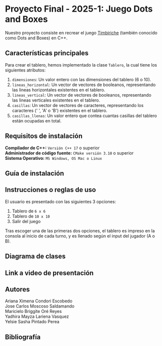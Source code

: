 # Proyecto Final - 2025-1: Juego Dots and Boxes

Nuestro proyecto consiste en recrear el juego [Timbiriche](https://es.wikipedia.org/wiki/Timbiriche_(juego)) (también conocido como Dots and Boxes) en C++.

## Características principales

Para crear el tablero, hemos implementado la clase `Tablero`, la cual tiene los siguientes atributos:  
1. `dimensiones`: Un valor entero con las dimensiones del tablero (6 o 10).  
2. `lineas_horizontal`: Un vector de vectores de booleanos, representando las lineas horizontales existentes en el tablero.  
3. `lineas_vertical`: Un vector de vectores de booleanos, representando las lineas verticales existentes en el tablero.
4. `casillas`: Un vector de vectores de caracteres, representando los caracteres (' ', 'A' o 'B') existentes en el tablero.
5. `casillas_llenas`: Un valor entero que contea cuantas casillas del tablero están ocupadas en total.  

## Requisitos de instalación

**Compilador de C++:** `Versión C++ 17` o superior  
**Administrador de código fuente:** `CMake versión 3.10` o superior  
**Sistema Operativo:** `MS Windows, OS Mac o Linux`

## Guía de instalación

## Instrucciones o reglas de uso

El usuario es presentado con las siguientes 3 opciones:
1. Tablero de `6 x 6`
2. Tablero de `10 x 10`
3. Salir del juego

Tras escoger una de las primeras dos opciones, el tablero es impreso en la consola al inicio de cada turno, y es llenado según el input del jugador (A o B).

## Diagrama de clases



## Link a video de presentación



## Autores

Ariana Ximena Condori Escobedo  
Jose Carlos Moscoso Saldamando  
Maricielo Briggite Oré Reyes  
Yadhira Mayza Lariena Vasquez  
Yelsie Sasha Pintado Perea

## Bibliografía
